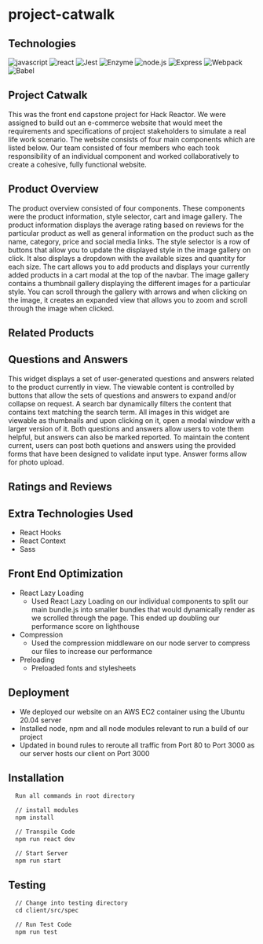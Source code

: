 # project-catwalk

## Technologies

![javascript](https://img.shields.io/badge/JavaScript-20232A?style=for-the-badge&logo=javascript&logoColor=F7DF1E)
![react](https://img.shields.io/badge/React-20232A?style=for-the-badge&logo=react&logoColor=61DAFB)
![Jest](https://img.shields.io/badge/-Jest-20232A?style=for-the-badge&logo=jest&logoColor=red)
![Enzyme](https://img.shields.io/badge/-Enzyme-20232A?style=for-the-badge&logo=testingLibrary&logoColor=red)
![node.js](https://img.shields.io/badge/Node.js-20232A?style=for-the-badge&logo=nodedotjs&logoColor=green)
![Express](https://img.shields.io/badge/-Express-20232A?style=for-the-badge&logo=express&logoColor=yellow)
![Webpack](https://img.shields.io/badge/-webpack-20232A?style=for-the-badge&logo=webpack&logoColor=blueviolet)
![Babel](https://img.shields.io/badge/-Babel-20232A?style=for-the-badge&logo=babel&logoColor=yellow)


## Project Catwalk
This was the front end capstone project for Hack Reactor. We were assigned to build out an e-commerce website that would meet the requirements and specifications of project stakeholders to simulate a real life work scenario. The website consists of four main components which are listed below. Our team consisted of four members who each took responsibility of an individual component and worked collaboratively to create a cohesive, fully functional website.

## Product Overview
The product overview consisted of four components. These components were the product information, style selector, cart and image gallery. The product information displays the average rating based on reviews for the particular product as well as general information on the product such as the name, category, price and social media links. The style selector is a row of buttons that allow you to update the displayed style in the image gallery on click. It also displays a dropdown with the available sizes and quantity for each size. The cart allows you to add products and displays your currently added products in a cart modal at the top of the navbar. The image gallery contains a thumbnail gallery displaying the different images for a particular style. You can scroll through the gallery with arrows and when clicking on the image, it creates an expanded view that allows you to zoom and scroll through the image when clicked.

## Related Products

## Questions and Answers
This widget displays a set of user-generated questions and answers related to the product currently in view.  The viewable content is controlled by buttons that allow the sets of questions and answers to expand and/or collapse on request.  A search bar dynamically filters the content that contains text matching the search term.  All images in this widget are viewable as thumbnails and upon clicking on it, open a modal window with a larger version of it.  Both questions and answers allow users to vote them helpful, but answers can also be marked reported.  To maintain the content current, users can post both quetions and answers using the provided forms that have been designed to validate input type.  Answer forms allow for photo upload.

## Ratings and Reviews

## Extra Technologies Used 
- React Hooks
- React Context
- Sass

## Front End Optimization
- React Lazy Loading
  - Used React Lazy Loading on our individual components to split our main bundle.js into smaller bundles that would dynamically render as we scrolled through    the page. This ended up doubling our performance score on lighthouse
- Compression 
  - Used the compression middleware on our node server to compress our files to increase our performance
- Preloading 
  - Preloaded fonts and stylesheets

## Deployment
- We deployed our website on an AWS EC2 container using the Ubuntu 20.04 server 
- Installed node, npm and all node modules relevant to run a build of our project
- Updated in bound rules to reroute all traffic from Port 80 to Port 3000 as our server hosts our client on Port 3000

## Installation 

```html
  Run all commands in root directory

  // install modules
  npm install

  // Transpile Code
  npm run react dev

  // Start Server
  npm run start
```

## Testing
```html
  // Change into testing directory
  cd client/src/spec 

  // Run Test Code
  npm run test
```
